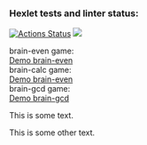 ### Hexlet tests and linter status:
[![Actions Status](https://github.com/specialsnipe/php-project-lvl1/workflows/hexlet-check/badge.svg)](https://github.com/specialsnipe/php-project-lvl1/actions)
<a href="https://codeclimate.com/github/specialsnipe/php-project-lvl1/maintainability"><img src="https://api.codeclimate.com/v1/badges/c51e3eb8ec73b646e595/maintainability" /></a>

brain-even game: \
<a href ="https://asciinema.org/a/2TrFsifP9bzK8p1mgxF072py1">Demo brain-even</a> \
brain-calc game: \
<a href =https://asciinema.org/a/1XshlmMWZu8eFT1JppiZ0Kwxf>Demo brain-even</a> \
brain-gcd game: \
<a href =https://asciinema.org/a/eckIoSQqYVtwMwWQdlqdnJEnn>Demo brain-gcd</a>

<p>This is some text.</p>
<script src="https://asciinema.org/a/eckIoSQqYVtwMwWQdlqdnJEnn" async></script>
<p>This is some other text.</p>
